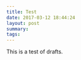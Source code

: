 ```yaml
---
title: Test
date: 2017-03-12 18:44:24
layout: post
summary: 
tags: 
---
```


This is a test of drafts.